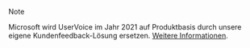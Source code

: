 > [!NOTE]
> Microsoft wird UserVoice im Jahr 2021 auf Produktbasis durch unsere eigene Kundenfeedback-Lösung ersetzen. [Weitere Informationen](https://support.microsoft.com/topic/-pages-430e1a78-e016-472a-a10f-dc2a3df3450a).